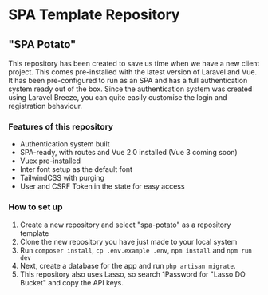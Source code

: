 # SPA Template Repository
## "SPA Potato"

This repository has been created to save us time when we have a new client project. This comes pre-installed with
the latest version of Laravel and Vue. It has been pre-configured to run as an SPA and has a full authentication system 
ready out of the box. Since the authentication system was created using Laravel Breeze, you can quite easily customise the 
login and registration behaviour.

### Features of this repository
- Authentication system built
- SPA-ready, with routes and Vue 2.0 installed (Vue 3 coming soon)
- Vuex pre-installed
- Inter font setup as the default font
- TailwindCSS with purging
- User and CSRF Token in the state for easy access

### How to set up

1. Create a new repository and select "spa-potato" as a repository template
2. Clone the new repository you have just made to your local system
3. Run `composer install`, `cp .env.example .env`, `npm install` and `npm run dev`
4. Next, create a database for the app and run `php artisan migrate`.
5. This repository also uses Lasso, so search 1Password for "Lasso DO Bucket" and copy the API keys.

